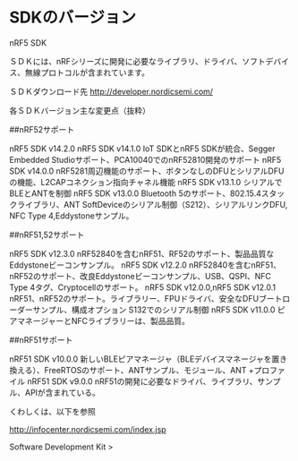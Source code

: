 # SDKのバージョン

nRF5 SDK

ＳＤＫには、nRFシリーズに開発に必要なライブラリ、ドライバ、ソフトデバイス、無線プロトコルが含まれています。

ＳＤＫダウンロード先
http://developer.nordicsemi.com/

各ＳＤＫバージョン主な変更点（抜粋）

##nRF52サポート

nRF5 SDK v14.2.0
nRF5 SDK v14.1.0 IoT SDKとnRF5 SDKが統合、Segger Embedded Studioサポート、PCA10040でのnRF52810開発のサポート
nRF5 SDK v14.0.0 nRF5281周辺機能のサポート、ボタンなしのDFUとシリアルDFUの機能、L2CAPコネクション指向チャネル機能
nRF5 SDK v13.1.0 シリアルでBLEとANTを制御
nRF5 SDK v13.0.0 Bluetooth 5のサポート、802.15.4スタックライブラリ、ANT SoftDeviceのシリアル制御（S212）、シリアルリンクDFU, NFC Type 4,Eddystoneサンプル。

##nRF51,52サポート

nRF5 SDK v12.3.0 nRF52840を含むnRF51、RF52のサポート、製品品質なEddystoneビーコンサンプル。
nRF5 SDK v12.2.0 nRF52840を含むnRF51、nRF52のサポート、改良Eddystoneビーコンサンプル、USB、QSPI、NFC Type 4タグ、Cryptocellのサポート。
nRF5 SDK v12.0.0,nRF5 SDK v12.0.1 nRF51、nRF52のサポート。ライブラリー、FPUドライバ、安全なDFUブートローダーサンプル、構成オプション S132でのシリアル制御
nRF5 SDK v11.0.0 ピアマネージャーとNFCライブラリーは、製品品質。

##nRF51サポート

nRF51 SDK v10.0.0 新しいBLEピアマネージャ（BLEデバイスマネージャを置き換える）、FreeRTOSのサポート、ANTサンプル、モジュール、ANT +プロファイル
nRF51 SDK v9.0.0  nRF51の開発に必要なドライバ、ライブラリ、サンプル、APIが含まれている。

くわしくは、以下を参照

http://infocenter.nordicsemi.com/index.jsp

Software Development Kit >
